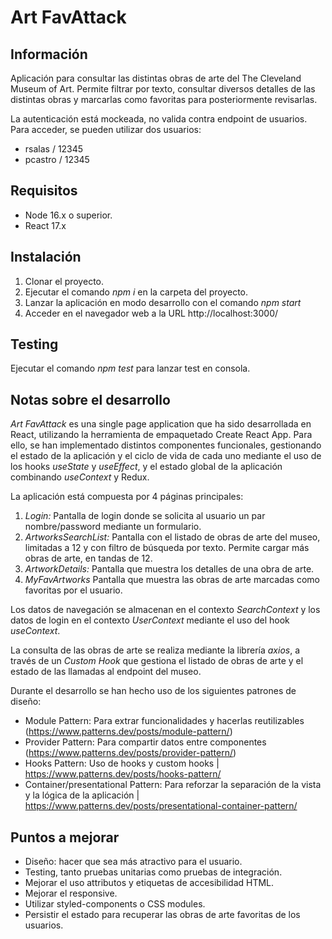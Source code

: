# Art FavAttack

## Información

Aplicación para consultar las distintas obras de arte del The Cleveland Museum of Art. Permite filtrar por texto, consultar
diversos detalles de las distintas obras y marcarlas como favoritas para posteriormente revisarlas.

La autenticación está mockeada, no valida contra endpoint de usuarios. Para acceder, se pueden utilizar dos usuarios:
* rsalas / 12345
* pcastro / 12345

## Requisitos

* Node 16.x o superior.
* React 17.x

## Instalación

1. Clonar el proyecto.
2. Ejecutar el comando *npm i* en la carpeta del proyecto.
3. Lanzar la aplicación en modo desarrollo con el comando *npm start*
4. Acceder en el navegador web a la URL http://localhost:3000/

## Testing

Ejecutar el comando *npm test* para lanzar test en consola.

## Notas sobre el desarrollo

*Art FavAttack* es una single page application que ha sido desarrollada en React, utilizando la herramienta de empaquetado Create React App.
Para ello, se han implementado distintos componentes funcionales, gestionando el estado de la aplicación y el ciclo de vida de cada uno mediante el uso de los hooks *useState* y *useEffect*, y el estado global de la aplicación combinando *useContext* y Redux.

La aplicación está compuesta por 4 páginas principales:
1. *Login:* Pantalla de login donde se solicita al usuario un par nombre/password mediante un formulario.
2. *ArtworksSearchList:* Pantalla con el listado de obras de arte del museo, limitadas a 12 y con filtro de búsqueda por texto. Permite cargar más obras de arte, en tandas de 12.
3. *ArtworkDetails:* Pantalla que muestra los detalles de una obra de arte.
4. *MyFavArtworks* Pantalla que muestra las obras de arte marcadas como favoritas por el usuario.

Los datos de navegación se almacenan en el contexto *SearchContext* y los datos de login en el contexto *UserContext* mediante el uso del hook *useContext*.

La consulta de las obras de arte se realiza mediante la librería *axios*, a través de un *Custom Hook* que gestiona el listado de obras de arte y el estado de las llamadas al endpoint del museo.

Durante el desarrollo se han hecho uso de los siguientes patrones de diseño:
* Module Pattern: Para extrar funcionalidades y hacerlas reutilizables (https://www.patterns.dev/posts/module-pattern/)
* Provider Pattern: Para compartir datos entre componentes (https://www.patterns.dev/posts/provider-pattern/)
* Hooks Pattern: Uso de hooks y custom hooks | https://www.patterns.dev/posts/hooks-pattern/
* Container/presentational Pattern: Para reforzar la separación de la vista y la lógica de la aplicación | https://www.patterns.dev/posts/presentational-container-pattern/

## Puntos a mejorar

* Diseño: hacer que sea más atractivo para el usuario.
* Testing, tanto pruebas unitarias como pruebas de integración.
* Mejorar el uso attributos y etiquetas de accesibilidad HTML.
* Mejorar el responsive.
* Utilizar styled-components o CSS modules.
* Persistir el estado para recuperar las obras de arte favoritas de los usuarios.
